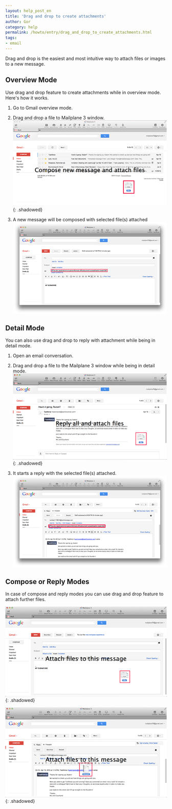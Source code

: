 ```yaml
---
layout: help_post_en
title: 'Drag and drop to create attachments'
author: Gor
category: help
permalink: /howto/entry/drag_and_drop_to_create_attachments.html
tags:
- email
---
```


Drag and drop is the easiest and most intuitive way to attach files or images to a new message.


## Overview Mode

Use drag and drop feature to create attachments while in overview mode. Here's how it works.

1.  Go to Gmail overview mode.
2.  Drag and drop a file to Mailplane 3 window.<br/>
	![screen1](/assets/howto/2013-07-16-drag_and_drop_to_create_attachments/screen1.png){: .shadowed}

3. A new message will be composed with selected file(s) attached<br/>
	![screen2](/assets/howto/2013-07-16-drag_and_drop_to_create_attachments/screen2.png)
 	

## Detail Mode

You can also use drag and drop to reply with attachment while being in detail mode.

1. Open an email conversation.

2. Drag and drop a file to the Mailplane 3 window while being in detail mode.<br/>
	![screen3](/assets/howto/2013-07-16-drag_and_drop_to_create_attachments/screen3.png){: .shadowed}

3. It starts a reply with the selected file(s) attached.<br/>
	![screen4](/assets/howto/2013-07-16-drag_and_drop_to_create_attachments/screen4.png)


## Compose or Reply Modes

In case of compose and reply modes you can use drag and drop feature to attach further files.

![screen5](/assets/howto/2013-07-16-drag_and_drop_to_create_attachments/screen5.png){: .shadowed}

![screen6](/assets/howto/2013-07-16-drag_and_drop_to_create_attachments/screen6.png){: .shadowed}
